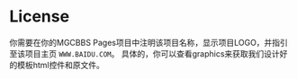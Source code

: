 # License
你需要在你的MGCBBS Pages项目中注明该项目名称，显示项目LOGO，并指引至该项目主页
`WWW.BAIDU.COM`。
具体的，你可以查看graphics来获取我们设计好的模板html控件和原文件。